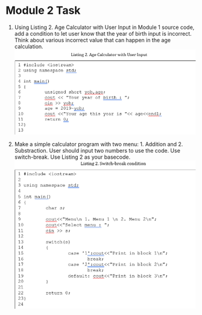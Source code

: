 # Module 2 Task
1.	Using Listing 2. Age Calculator with User Input  in Module 1 source code, add a condition to let user know that the year of birth input is incorrect. Think about various incorrect value that can happen in the age calculation.
![](T1.png)

2.	Make a simple calculator program with two menu:  1. Addition and 2. Substraction. 
User should input two numbers to use the code. Use switch-break. Use Listing 2 as your basecode. 
![](T2.png)
